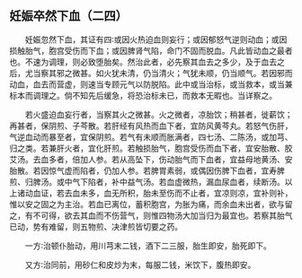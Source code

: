 ## 妊娠卒然下血（二四）


&emsp;&emsp;妊娠忽然下血，其证有四∶或因火热迫血则妄行；或因郁怒气逆则动血；或因损触胎气，胞宫受伤而下血；或因脾肾气陷，命门不固而脱血。凡此皆动血之最者也。不速为调理，则必致堕胎矣。然治此者，必先察其血去之多少，及于血去之后，尤当察其邪之微甚。如火犹未清，仍当清火；气犹未顺，仍当顺气。若因邪而动血，血去而营虚，则速当专顾元气以防脱陷。此中或当治标，或当救本，或当兼标本而调理之。倘不知先后缓急，将恐治标未已，而救本无暇也。当详察之。

&emsp;&emsp;若火盛迫血妄行者，当察其火之微甚。火之微者，凉胎饮；稍甚者，徙薪饮；再甚者，保阴煎、子芩散。若肝经有风热而血下者，宜防风黄芩丸。若怒气伤肝，气逆血动而暴至者，宜保阴煎。若气有未顺而胀满者，四七汤、二陈汤，或加芎、归之类。若兼肝火者，宜化肝煎。若触损胎气，胞宫受伤而血下者，宜安胎散、胶艾汤。去血多者，倍加人参。若从高坠下，伤动胎气而下血者，宜益母地黄汤、安胎散。若因惊气虚而陷者，仍加人参。若脾胃素弱，或偶因伤脾下血者，宜寿脾煎、归脾汤。或中气下陷者，补中益气汤。若血虚微热，漏血尿血者，续断汤。以上诸动血证，若去血未多，血无所积，胎未至伤而不止者，宜凉则凉，宜补则补，惟以安之固之为主治。若血已离位，蓄积胞宫，为胀为痛，而余血未出者，欲与留之，有不可得，欲去其血而不伤营气，则惟四物汤大加当归为最宜也。若察其胎气已动，势有难留，则五物煎、决津煎皆切要之药。

&emsp;&emsp;一方∶治顿仆胎动，用川芎末二钱，酒下二三服，胎生即安，胎死即下。

&emsp;&emsp;又方∶治同前，用砂仁和皮炒为末，每服二钱，米饮下，腹热即安。

